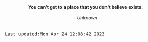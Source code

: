 
<div align="center"><b><span>You can't get to a place that you don't believe exists.</span></b><br><br><i> - Unknown</i></div>
<br><br><kbd>Last updated:Mon Apr 24 12:08:42 2023</kbd>